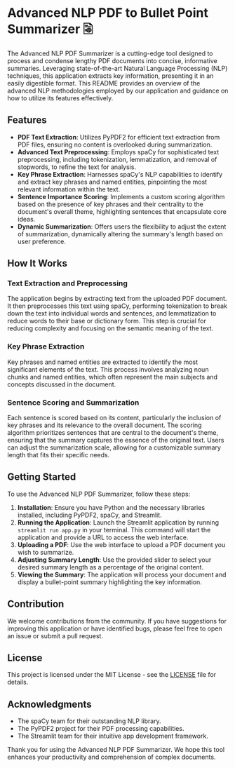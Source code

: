 # Advanced NLP PDF to Bullet Point Summarizer 🗟

The Advanced NLP PDF Summarizer is a cutting-edge tool designed to process and condense lengthy PDF documents into concise, informative summaries. Leveraging state-of-the-art Natural Language Processing (NLP) techniques, this application extracts key information, presenting it in an easily digestible format. This README provides an overview of the advanced NLP methodologies employed by our application and guidance on how to utilize its features effectively.

## Features

- **PDF Text Extraction**: Utilizes PyPDF2 for efficient text extraction from PDF files, ensuring no content is overlooked during summarization.
- **Advanced Text Preprocessing**: Employs spaCy for sophisticated text preprocessing, including tokenization, lemmatization, and removal of stopwords, to refine the text for analysis.
- **Key Phrase Extraction**: Harnesses spaCy's NLP capabilities to identify and extract key phrases and named entities, pinpointing the most relevant information within the text.
- **Sentence Importance Scoring**: Implements a custom scoring algorithm based on the presence of key phrases and their centrality to the document's overall theme, highlighting sentences that encapsulate core ideas.
- **Dynamic Summarization**: Offers users the flexibility to adjust the extent of summarization, dynamically altering the summary's length based on user preference.

## How It Works

### Text Extraction and Preprocessing

The application begins by extracting text from the uploaded PDF document. It then preprocesses this text using spaCy, performing tokenization to break down the text into individual words and sentences, and lemmatization to reduce words to their base or dictionary form. This step is crucial for reducing complexity and focusing on the semantic meaning of the text.

### Key Phrase Extraction

Key phrases and named entities are extracted to identify the most significant elements of the text. This process involves analyzing noun chunks and named entities, which often represent the main subjects and concepts discussed in the document.

### Sentence Scoring and Summarization

Each sentence is scored based on its content, particularly the inclusion of key phrases and its relevance to the overall document. The scoring algorithm prioritizes sentences that are central to the document's theme, ensuring that the summary captures the essence of the original text. Users can adjust the summarization scale, allowing for a customizable summary length that fits their specific needs.

## Getting Started

To use the Advanced NLP PDF Summarizer, follow these steps:

1. **Installation**: Ensure you have Python and the necessary libraries installed, including PyPDF2, spaCy, and Streamlit.
2. **Running the Application**: Launch the Streamlit application by running `streamlit run app.py` in your terminal. This command will start the application and provide a URL to access the web interface.
3. **Uploading a PDF**: Use the web interface to upload a PDF document you wish to summarize.
4. **Adjusting Summary Length**: Use the provided slider to select your desired summary length as a percentage of the original content.
5. **Viewing the Summary**: The application will process your document and display a bullet-point summary highlighting the key information.

## Contribution

We welcome contributions from the community. If you have suggestions for improving this application or have identified bugs, please feel free to open an issue or submit a pull request.

## License

This project is licensed under the MIT License - see the [LICENSE](LICENSE) file for details.

## Acknowledgments

- The spaCy team for their outstanding NLP library.
- The PyPDF2 project for their PDF processing capabilities.
- The Streamlit team for their intuitive app development framework.

Thank you for using the Advanced NLP PDF Summarizer. We hope this tool enhances your productivity and comprehension of complex documents.
